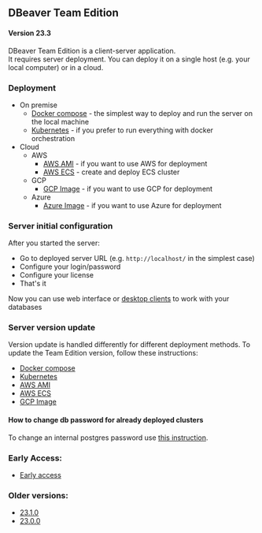 ## DBeaver Team Edition

#### Version 23.3

DBeaver Team Edition is a client-server application.  
It requires server deployment. You can deploy it on a single host (e.g. your local computer)
or in a cloud.  

### Deployment 
 * On premise
    - [Docker compose](compose) - the simplest way to deploy and run the server on the local machine
    - [Kubernetes](k8s) - if you prefer to run everything with docker orchestration 
 * Cloud
    * AWS
        - [AWS AMI](AWS/ami/) - if you want to use AWS for deployment
        - [AWS ECS](AWS/ecs-fargate/) - create and deploy ECS cluster
    * GCP
        - [GCP Image](GCP/) - if you want to use GCP for deployment
    * Azure 
        - [Azure Image](Azure/) - if you want to use Azure for deployment

### Server initial configuration

After you started the server:

- Go to deployed server URL (e.g. `http://localhost/` in the simplest case)
- Configure your login/password
- Configure your license
- That's it

Now you can use web interface or [desktop clients](https://dbeaver.com/download/team-edition/) to work with your databases

### Server version update  
Version update is handled differently for different deployment methods. To update the Team Edition version, follow these instructions:  

- [Docker compose](compose/README.md#version-update-procedure)  
- [Kubernetes](k8s/README.md#version-update-procedure)  
- [AWS AMI](AWS/ami/README.md#version-update-procedure)  
- [AWS ECS](AWS/ecs-fargate/README.md#dbeaver-te-deployment-for-aws-ecs-and-fargate-with-terraform)  
- [GCP Image](GCP/README.md#version-update-procedure)  


#### How to change db password for already deployed clusters

To change an internal postgres password use [this instruction](CHANGEPWD.md#how-to-change-db-password-for-already-deployed-clusters).

### Early Access:

- [Early access](https://github.com/dbeaver/team-edition-deploy/tree/ea)

### Older versions:

- [23.1.0](https://github.com/dbeaver/team-edition-deploy/tree/23.1.0)
- [23.0.0](https://github.com/dbeaver/team-edition-deploy/tree/23.0.0)